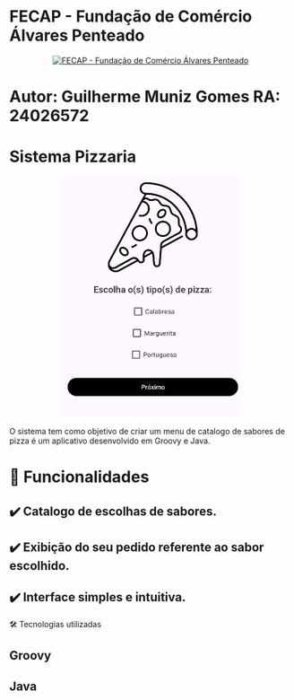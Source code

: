 # FECAP - Fundação de Comércio Álvares Penteado


<p align="center">
<a href= "https://www.fecap.br/"><img src="https://encrypted-tbn0.gstatic.com/images?q=tbn:ANd9GcRhZPrRa89Kma0ZZogxm0pi-tCn_TLKeHGVxywp-LXAFGR3B1DPouAJYHgKZGV0XTEf4AE&usqp=CAU" alt="FECAP - Fundação de Comércio Álvares Penteado" border="0"></a>
</p>

# Autor: Guilherme Muniz Gomes RA: 24026572
# Sistema Pizzaria
<p align="center">
<img src="https://github.com/DevGuiMuniz/ProjetoSistemaPizzaria/blob/main/img/foto_daTela.jpg"  border="0"></a>
</p>


O sistema tem como objetivo de criar um menu de catalogo de sabores de pizza é um aplicativo desenvolvido em Groovy e Java.

# 🚀 Funcionalidades
## ✔️ Catalogo de escolhas de sabores.
## ✔️ Exibição do seu pedido referente ao sabor escolhido.
## ✔️ Interface simples e intuitiva.

🛠️ Tecnologias utilizadas
## Groovy
## Java
